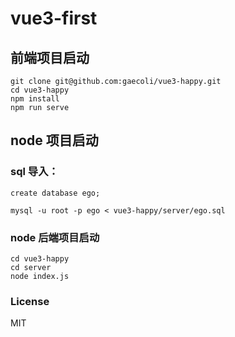 # vue3-first

## 前端项目启动
```
git clone git@github.com:gaecoli/vue3-happy.git
cd vue3-happy
npm install
npm run serve
```

## node 项目启动
### sql 导入：
```
create database ego;

mysql -u root -p ego < vue3-happy/server/ego.sql

```

### node 后端项目启动
```
cd vue3-happy
cd server
node index.js
```


### License
MIT
